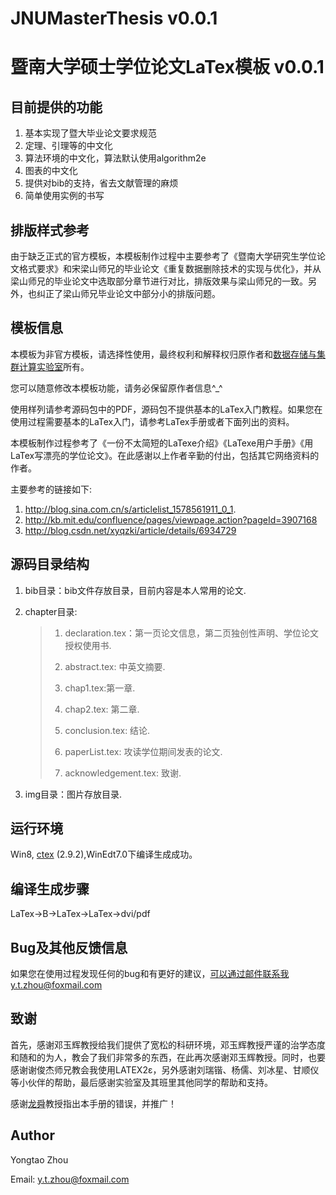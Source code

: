 JNUMasterThesis v0.0.1
==============================
暨南大学硕士学位论文LaTex模板 v0.0.1
==============================

目前提供的功能
--------------------------------------------
1. 基本实现了暨大毕业论文要求规范
2. 定理、引理等的中文化
4. 算法环境的中文化，算法默认使用algorithm2e
5. 图表的中文化
6. 提供对bib的支持，省去文献管理的麻烦
7. 简单使用实例的书写

排版样式参考
-----------------------------------------------
由于缺乏正式的官方模板，本模板制作过程中主要参考了《暨南大学研究生学位论文格式要求》和宋梁山师兄的毕业论文《重复数据删除技术的实现与优化》，并从梁山师兄的毕业论文中选取部分章节进行对比，排版效果与梁山师兄的一致。另外，也纠正了梁山师兄毕业论文中部分小的排版问题。

模板信息
-------------------
本模板为非官方模板，请选择性使用，最终权利和解释权归原作者和[数据存储与集群计算实验室](http://dsc.jnu.edu.cn)所有。

您可以随意修改本模板功能，请务必保留原作者信息^_^

使用样列请参考源码包中的PDF，源码包不提供基本的LaTex入门教程。如果您在使用过程需要基本的LaTex入门，请参考LaTex手册或者下面列出的资料。

本模板制作过程参考了《一份不太简短的LaTexe介绍》《LaTexe用户手册》《用LaTex写漂亮的学位论文》。在此感谢以上作者辛勤的付出，包括其它网络资料的作者。

主要参考的链接如下:

1.  http://blog.sina.com.cn/s/articlelist_1578561911_0_1.
2.  http://kb.mit.edu/confluence/pages/viewpage.action?pageId=3907168
3.  http://blog.csdn.net/xyqzki/article/details/6934729

源码目录结构
--------------------------------------------------------
1. bib目录：bib文件存放目录，目前内容是本人常用的论文.
2. chapter目录:

    > 1) declaration.tex：第一页论文信息，第二页独创性声明、学位论文授权使用书.
    >
    > 2) abstract.tex: 中英文摘要. 
    >
    > 3) chap1.tex:第一章.
    >
    > 4) chap2.tex: 第二章.
    >
    > 5) conclusion.tex: 结论.
    >
    > 6) paperList.tex: 攻读学位期间发表的论文.
    >
    > 7) acknowledgement.tex: 致谢.

3. img目录：图片存放目录.

运行环境
---------------------------
Win8, [ctex](http://www.ctex.org/HomePage) (2.9.2),WinEdt7.0下编译生成成功。


编译生成步骤
----------------------------
LaTex->B->LaTex->LaTex->dvi/pdf

Bug及其他反馈信息
-----------------------------------------
如果您在使用过程发现任何的bug和有更好的建议，可以通过邮件联系我y.t.zhou@foxmail.com

致谢
---------------------------
首先，感谢邓玉辉教授给我们提供了宽松的科研环境，邓玉辉教授严谨的治学态度和随和的为人，教会了我们非常多的东西，在此再次感谢邓玉辉教授。同时，也要感谢谢俊杰师兄教会我使用LATEX2ε，另外感谢刘瑞锴、杨儒、刘冰星、甘顺仪等小伙伴的帮助，最后感谢实验室及其班里其他同学的帮助和支持。

感谢[龙舜](http://mint.jnu.edu.cn:81/shun/)教授指出本手册的错误，并推广！

Author
-------------------
Yongtao Zhou

Email: y.t.zhou@foxmail.com
